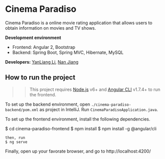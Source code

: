 # Cinema Paradiso

Cinema Paradiso is a online movie rating application that allows users to obtain information on movies and TV shows. 

**Development environment**
  - Frontend: Angular 2, Bootstrap
  - Backend: Spring Boot, Spring MVC, Hibernate, MySQL
  
**Developers:** [YanLiang Li](https://github.com/yanliangli), [Nan Jiang](https://github.com/BoofOfFools)

## How to run the project <a id="how-to-run-the-project"></a>
>>This project requires [Node.js](https://nodejs.org/) v6+ and [Angular CLI](https://cli.angular.io) v1.7.4+ to run the frontend.

To set up the backend environment, open ``./cinema-paradiso-backend/pom.xml`` as project in IntelliJ. Run ``CinemaParadisoApplication.java``.

To set up the frontend environment, install the following dependencies.

$ cd cinema-paradiso-frontend
$ npm install
$ npm install -g @angular/cli
```
then, run
$ ng serve
```

Finally, open up your favorate browser, and go to http://localhost:4200/
